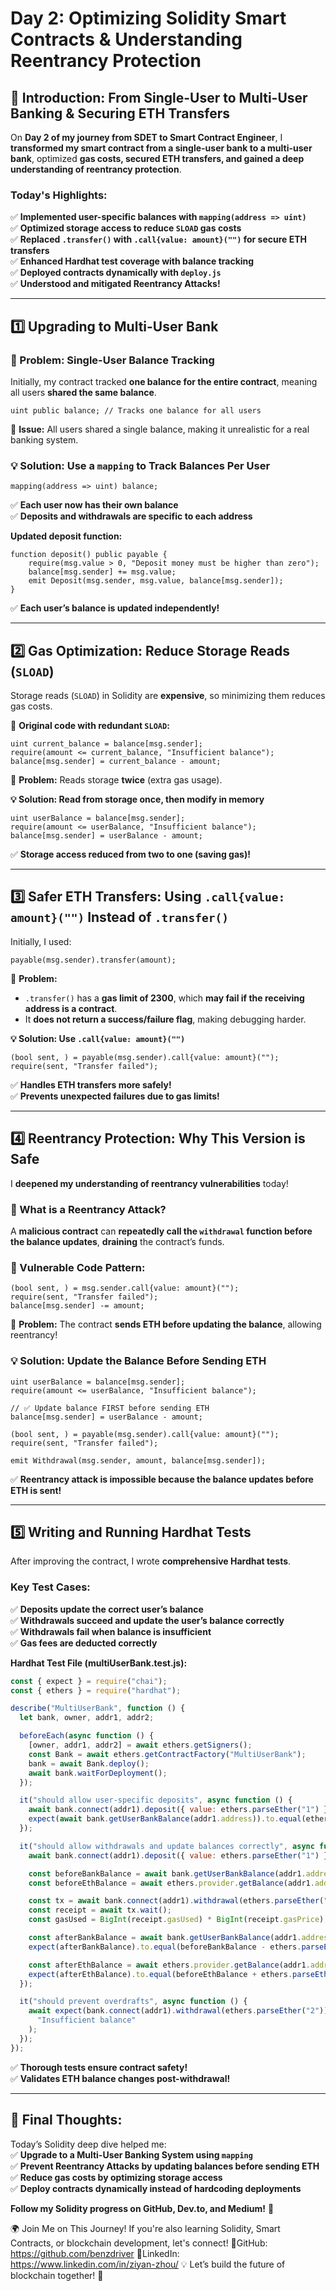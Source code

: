 # **Day 2: Optimizing Solidity Smart Contracts & Understanding Reentrancy Protection**  

## **🚀 Introduction: From Single-User to Multi-User Banking & Securing ETH Transfers**
On **Day 2 of my journey from SDET to Smart Contract Engineer**, I **transformed my smart contract from a single-user bank to a multi-user bank**, optimized **gas costs, secured ETH transfers, and gained a deep understanding of reentrancy protection**.  

### **Today's Highlights:**
✅ **Implemented user-specific balances with `mapping(address => uint)`**  
✅ **Optimized storage access to reduce `SLOAD` gas costs**  
✅ **Replaced `.transfer()` with `.call{value: amount}("")` for secure ETH transfers**  
✅ **Enhanced Hardhat test coverage with balance tracking**  
✅ **Deployed contracts dynamically with `deploy.js`**  
✅ **Understood and mitigated Reentrancy Attacks!**  

---

## **1️⃣ Upgrading to Multi-User Bank**
### **🔴 Problem: Single-User Balance Tracking**
Initially, my contract tracked **one balance for the entire contract**, meaning all users **shared the same balance**.  

```solidity
uint public balance; // Tracks one balance for all users
```

🔴 **Issue:** All users shared a single balance, making it unrealistic for a real banking system.  

### **💡 Solution: Use a `mapping` to Track Balances Per User**
```solidity
mapping(address => uint) balance;
```
✅ **Each user now has their own balance**  
✅ **Deposits and withdrawals are specific to each address**  

**Updated deposit function:**
```solidity
function deposit() public payable {
    require(msg.value > 0, "Deposit money must be higher than zero");
    balance[msg.sender] += msg.value;
    emit Deposit(msg.sender, msg.value, balance[msg.sender]);
}
```
✅ **Each user’s balance is updated independently!**  

---

## **2️⃣ Gas Optimization: Reduce Storage Reads (`SLOAD`)**
Storage reads (`SLOAD`) in Solidity are **expensive**, so minimizing them reduces gas costs.  

🔴 **Original code with redundant `SLOAD`:**  
```solidity
uint current_balance = balance[msg.sender];  
require(amount <= current_balance, "Insufficient balance");  
balance[msg.sender] = current_balance - amount;  
```
🔴 **Problem:** Reads storage **twice** (extra gas usage).  

**💡 Solution: Read from storage once, then modify in memory**
```solidity
uint userBalance = balance[msg.sender];  
require(amount <= userBalance, "Insufficient balance");  
balance[msg.sender] = userBalance - amount;  
```
✅ **Storage access reduced from two to one (saving gas)!**  

---

## **3️⃣ Safer ETH Transfers: Using `.call{value: amount}("")` Instead of `.transfer()`**
Initially, I used:  
```solidity
payable(msg.sender).transfer(amount);
```
🔴 **Problem:**  
- `.transfer()` has a **gas limit of 2300**, which **may fail if the receiving address is a contract**.  
- It **does not return a success/failure flag**, making debugging harder.  

**💡 Solution: Use `.call{value: amount}("")`**
```solidity
(bool sent, ) = payable(msg.sender).call{value: amount}("");
require(sent, "Transfer failed");
```
✅ **Handles ETH transfers more safely!**  
✅ **Prevents unexpected failures due to gas limits!**  

---

## **4️⃣ Reentrancy Protection: Why This Version is Safe**
I **deepened my understanding of reentrancy vulnerabilities** today!  

### **🔴 What is a Reentrancy Attack?**
A **malicious contract** can **repeatedly call the `withdrawal` function before the balance updates**, **draining** the contract’s funds.  

### **🚨 Vulnerable Code Pattern:**
```solidity
(bool sent, ) = msg.sender.call{value: amount}("");
require(sent, "Transfer failed");
balance[msg.sender] -= amount;
```
🔴 **Problem:** The contract **sends ETH before updating the balance**, allowing reentrancy!  

### **💡 Solution: Update the Balance **Before** Sending ETH**
```solidity
uint userBalance = balance[msg.sender];
require(amount <= userBalance, "Insufficient balance");

// ✅ Update balance FIRST before sending ETH
balance[msg.sender] = userBalance - amount;

(bool sent, ) = payable(msg.sender).call{value: amount}("");
require(sent, "Transfer failed");

emit Withdrawal(msg.sender, amount, balance[msg.sender]);
```
✅ **Reentrancy attack is impossible because the balance updates before ETH is sent!**  

---

## **5️⃣ Writing and Running Hardhat Tests**
After improving the contract, I wrote **comprehensive Hardhat tests**.

### **Key Test Cases:**
✅ **Deposits update the correct user’s balance**  
✅ **Withdrawals succeed and update the user’s balance correctly**  
✅ **Withdrawals fail when balance is insufficient**  
✅ **Gas fees are deducted correctly**  

**Hardhat Test File (multiUserBank.test.js):**
```javascript
const { expect } = require("chai");
const { ethers } = require("hardhat");

describe("MultiUserBank", function () {
  let bank, owner, addr1, addr2;

  beforeEach(async function () {
    [owner, addr1, addr2] = await ethers.getSigners();
    const Bank = await ethers.getContractFactory("MultiUserBank");
    bank = await Bank.deploy();
    await bank.waitForDeployment();
  });

  it("should allow user-specific deposits", async function () {
    await bank.connect(addr1).deposit({ value: ethers.parseEther("1") });
    expect(await bank.getUserBankBalance(addr1.address)).to.equal(ethers.parseEther("1"));
  });

  it("should allow withdrawals and update balances correctly", async function () {
    await bank.connect(addr1).deposit({ value: ethers.parseEther("1") });

    const beforeBankBalance = await bank.getUserBankBalance(addr1.address);
    const beforeEthBalance = await ethers.provider.getBalance(addr1.address);

    const tx = await bank.connect(addr1).withdrawal(ethers.parseEther("0.5"));
    const receipt = await tx.wait();
    const gasUsed = BigInt(receipt.gasUsed) * BigInt(receipt.gasPrice);

    const afterBankBalance = await bank.getUserBankBalance(addr1.address);
    expect(afterBankBalance).to.equal(beforeBankBalance - ethers.parseEther("0.5"));

    const afterEthBalance = await ethers.provider.getBalance(addr1.address);
    expect(afterEthBalance).to.equal(beforeEthBalance + ethers.parseEther("0.5") - gasUsed);
  });

  it("should prevent overdrafts", async function () {
    await expect(bank.connect(addr1).withdrawal(ethers.parseEther("2"))).to.be.revertedWith(
      "Insufficient balance"
    );
  });
});
```
✅ **Thorough tests ensure contract safety!**  
✅ **Validates ETH balance changes post-withdrawal!**  

---

## **📌 Final Thoughts:**
Today’s Solidity deep dive helped me:  
✅ **Upgrade to a Multi-User Banking System using `mapping`**  
✅ **Prevent Reentrancy Attacks by updating balances before sending ETH**  
✅ **Reduce gas costs by optimizing storage access**  
✅ **Deploy contracts dynamically instead of hardcoding deployments**  

**Follow my Solidity progress on GitHub, Dev.to, and Medium!** 🚀  

🌍 Join Me on This Journey!
If you're also learning Solidity, Smart Contracts, or blockchain development, let's connect!
📌GitHub: https://github.com/benzdriver
📌LinkedIn: https://www.linkedin.com/in/ziyan-zhou/
💡 Let’s build the future of blockchain together! 🚀  